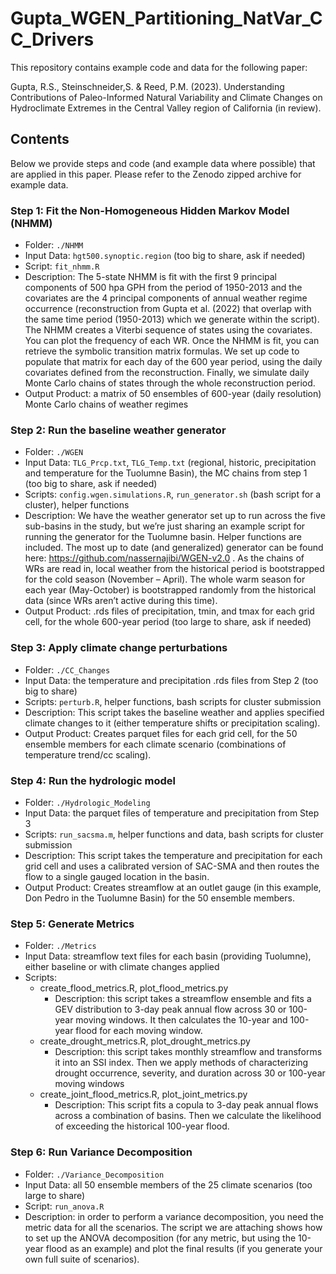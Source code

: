# Gupta_WGEN_Partitioning_NatVar_CC_Drivers


This repository contains example code and data for the following paper:

Gupta, R.S., Steinschneider,S. & Reed, P.M. (2023). Understanding Contributions of Paleo-Informed Natural Variability and Climate Changes on Hydroclimate Extremes in the Central Valley region of California (in review).

## Contents

Below we provide steps and code (and example data where possible) that are applied in this paper. Please refer to the Zenodo zipped archive for example data. 

### Step 1: Fit the Non-Homogeneous Hidden Markov Model (NHMM) 

* Folder: `./NHMM` <br />
* Input Data: `hgt500.synoptic.region` (too big to share, ask if needed) <br />
* Script: `fit_nhmm.R`<br />
* Description: The 5-state NHMM is fit with the first 9 principal components of 500 hpa GPH from the period of 1950-2013 and the covariates are the 4 principal components of annual weather regime occurrence (reconstruction from Gupta et al. (2022) that overlap with the same time period (1950-2013) which we generate within the script). The NHMM creates a Viterbi sequence of states using the covariates. You can plot the frequency of each WR. Once the NHMM is fit, you can retrieve the symbolic transition matrix formulas. We set up code to populate that matrix for each day of the 600 year period, using the daily covariates defined from the reconstruction. Finally, we simulate daily Monte Carlo chains of states through the whole reconstruction period. <br />
* Output Product: a matrix of 50 ensembles of 600-year (daily resolution) Monte Carlo chains of weather regimes <br />


### Step 2: Run the baseline weather generator
* Folder: `./WGEN` <br />
* Input Data: `TLG_Prcp.txt`, `TLG_Temp.txt` (regional, historic, precipitation and temperature for the Tuolumne Basin), the MC chains from step 1 (too big to share, ask if needed) <br />
* Scripts: `config.wgen.simulations.R`, `run_generator.sh` (bash script for a cluster), helper functions <br />
* Description: We have the weather generator set up to run across the five sub-basins in the study, but we’re just sharing an example script for running the generator for the Tuolumne basin. Helper functions are included. The most up to date (and generalized) generator can be found here: https://github.com/nassernajibi/WGEN-v2.0 . As the chains of WRs are read in, local weather from the historical period is bootstrapped for the cold season (November – April). The whole warm season for each year (May-October) is bootstrapped randomly from the historical data (since WRs aren’t active during this time). <br />
* Output Product: .rds files of precipitation, tmin, and tmax for each grid cell, for the whole 600-year period (too large to share, ask if needed)<br />
### Step 3: Apply climate change perturbations  
* Folder: `./CC_Changes`<br />
* Input Data: the temperature and precipitation .rds files from Step 2 (too big to share)<br />
* Scripts: `perturb.R`, helper functions, bash scripts for cluster submission<br />
* Description: This script takes the baseline weather and applies specified climate changes to it (either temperature shifts or precipitation scaling). <br />
* Output Product: Creates parquet files for each grid cell, for the 50 ensemble members for each climate scenario (combinations of temperature trend/cc scaling). <br /> 
### Step 4: Run the hydrologic model 
* Folder: `./Hydrologic_Modeling`<br />
* Input Data: the parquet files of temperature and precipitation from Step 3<br />
* Scripts: `run_sacsma.m`, helper functions and data, bash scripts for cluster submission<br />
* Description: This script takes the temperature and precipitation for each grid cell and uses a calibrated version of SAC-SMA and then routes the flow to a single gauged location in the basin. <br />
* Output Product: Creates streamflow at an outlet gauge (in this example, Don Pedro in the Tuolumne Basin) for the 50 ensemble members.   
### Step 5: Generate Metrics 
* Folder: `./Metrics`<br />
* Input Data: streamflow text files for each basin (providing Tuolumne), either baseline or with climate changes applied<br />
* Scripts:<br />
  * create_flood_metrics.R, plot_flood_metrics.py<br />
    * Description: this script takes a streamflow ensemble and fits a GEV distribution to 3-day peak annual flow across 30 or 100-year moving windows. It then calculates the 10-year and 100-year flood for each moving window.<br />
  * create_drought_metrics.R, plot_drought_metrics.py<br />
    * Description: this script takes monthly streamflow and transforms it into an SSI index. Then we apply methods of characterizing drought occurrence, severity, and duration across 30 or 100-year moving windows  <br />
  * create_joint_flood_metrics.R, plot_joint_metrics.py<br />
    * Description: This script fits a copula to 3-day peak annual flows across a combination of basins. Then we calculate the likelihood of exceeding the historical 100-year flood.      
### Step 6: Run Variance Decomposition 
* Folder: `./Variance_Decomposition`<br />
* Input Data: all 50 ensemble members of the 25 climate scenarios (too large to share)<br />
* Script: `run_anova.R`<br />
* Description: in order to perform a variance decomposition, you need the metric data for all the scenarios. The script we are attaching shows how to set up the ANOVA decomposition (for any metric, but using the 10-year flood as an example) and plot the final results (if you generate your own full suite of scenarios).  <br />


